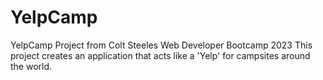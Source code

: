 # YelpCamp
YelpCamp Project from Colt Steeles Web Developer Bootcamp 2023
This project creates an application that acts like a 'Yelp' for campsites around the world.
